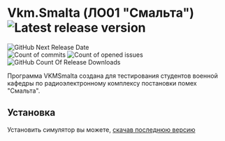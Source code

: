 # Vkm.Smalta (ЛО01 "Смальта") ![Latest release version](https://github-basic-badges.herokuapp.com/release/PicOLinO/VKMSmalta.svg) 
![GitHub Next Release Date](https://img.shields.io/badge/next%20release-september-brightgreen.svg)  
![Count of commits](https://github-basic-badges.herokuapp.com/commits/PicOLinO/VKMSmalta.svg)
![Count of opened issues](https://github-basic-badges.herokuapp.com/issues/PicOLinO/VKMSmalta.svg)
![GitHub Count Of Release Downloads](https://github-basic-badges.herokuapp.com/downloads/PicOLinO/VKMSmalta/total.svg)

Программа VKMSmalta создана для тестирования студентов военной кафедры по радиоэлектронному комплексу постановки помех "Смальта".

## Установка
Установить симулятор вы можете, [скачав последнюю версию](https://github.com/PicOLinO/VKMSmalta/releases)
